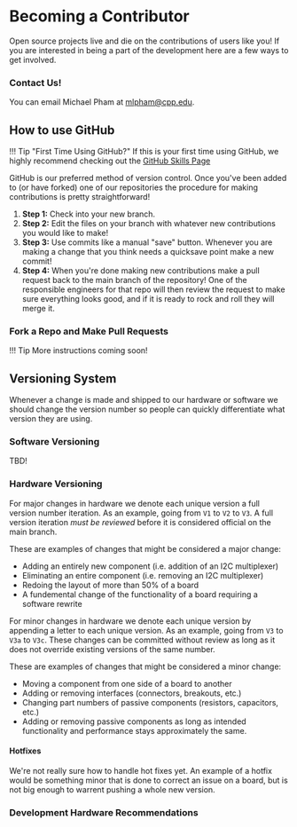 # Becoming a Contributor
Open source projects live and die on the contributions of users like you! If you are interested in being a part of the development here are a few ways to get involved. 

### Contact Us!  
You can email Michael Pham at mlpham@cpp.edu. 

## How to use GitHub
!!! Tip "First Time Using GitHub?"
    If this is your first time using GitHub, we highly recommend checking out the [GitHub Skills Page](https://skills.github.com)

GitHub is our preferred method of version control. Once you've been added to (or have forked) one of our repositories the procedure for making contributions is pretty straightforward! 

1. **Step 1:** Check into your new branch. 
2. **Step 2:** Edit the files on your branch with whatever new contributions you would like to make! 
3. **Step 3:** Use commits like a manual "save" button. Whenever you are making a change that you think needs a quicksave point make a new commit! 
4. **Step 4:** When you're done making new contributions make a pull request back to the main branch of the repository! One of the responsible engineers for that repo will then review the request to make sure everything looks good, and if it is ready to rock and roll they will merge it. 

### Fork a Repo and Make Pull Requests
!!! Tip 
    More instructions coming soon! 

## Versioning System 
Whenever a change is made and shipped to our hardware or software we should change the version number so people can quickly differentiate what version they are using. 

### Software Versioning 
TBD! 

### Hardware Versioning 
For major changes in hardware we denote each unique version a full version number iteration. As an example, going from ```V1``` to ```V2``` to ```V3```. A full version iteration *must be reviewed* before it is considered official on the main branch. 

These are examples of changes that might be considered a major change:

- Adding an entirely new component (i.e. addition of an I2C multiplexer)
- Eliminating an entire component (i.e. removing an I2C multiplexer)
- Redoing the layout of more than 50% of a board 
- A fundemental change of the functionality of a board requiring a software rewrite

For minor changes in hardware we denote each unique version by appending a letter to each unique version. As an example, going from ```V3``` to ```V3a``` to ```V3c```. These changes can be committed without review as long as it does not override existing versions of the same number. 

These are examples of changes that might be considered a minor change: 

- Moving a component from one side of a board to another 
- Adding or removing interfaces (connectors, breakouts, etc.)
- Changing part numbers of passive components (resistors, capacitors, etc.)
- Adding or removing passive components as long as intended functionality and performance stays approximately the same. 

#### Hotfixes 
We're not really sure how to handle hot fixes yet. An example of a hotfix would be something minor that is done to correct an issue on a board, but is not big enough to warrent pushing a whole new version. 

### Development Hardware Recommendations
